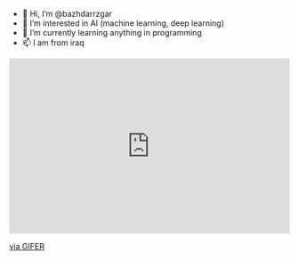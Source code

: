 - 👋 Hi, I’m @bazhdarrzgar
- 👀 I’m interested in AI (machine learning, deep learning)
- 🌱 I’m currently learning anything in programming
- 📫 I am from iraq


<div style="padding-top:62.593%;position:relative;"><iframe src="https://gifer.com/embed/9B9p" width="100%" height="100%" style='position:absolute;top:0;left:0;' frameBorder="0" allowFullScreen></iframe></div><p><a href="https://gifer.com">via GIFER</a></p>
